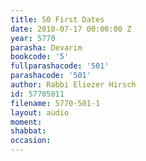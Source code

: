 ```yaml
---
title: 50 First Dates
date: 2010-07-17 00:00:00 Z
year: 5770
parasha: Devarim
bookcode: '5'
fullparashacode: '501'
parashacode: '501'
author: Rabbi Eliezer Hirsch
id: 57705011
filename: 5770-501-1
layout: audio
moment: 
shabbat: 
occasion: 
---
```


